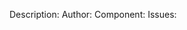 <!-- Required: All of these fields are required, including at least one issue -->
Description: <!-- A brief one line description of the feature -->
Author: <!-- Author name and GitHub link in markdown format e.g. [Alan Clucas](https://github.com/Joibel) -->
Component: <!-- component name here, see hack/featuregen/components.go for the list -->
Issues: <!-- Space separated list of issues 1234 5678 -->

<!--
Optional
Additional details about the feature written in markdown, aimed at users who want to learn about it
* Explain when you would want to use the feature
* Include code examples if applicable
  * Provide working examples
  * Format code using back-ticks
* Use Kubernetes style
* One sentence per line of markdown
-->
